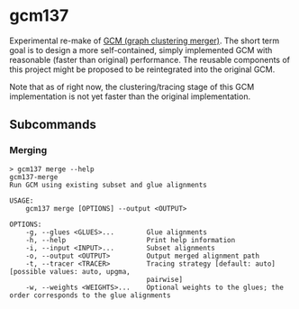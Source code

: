 gcm137
==============

Experimental re-make of [GCM (graph clustering merger)](https://github.com/vlasmirnov/MAGUS). The short term goal is to design a more self-contained, simply implemented GCM with reasonable (faster than original) performance. The reusable components of this project might be proposed to be reintegrated into the original GCM.

Note that as of right now, the clustering/tracing stage of this GCM implementation is not yet faster than the original implementation.

## Subcommands

### Merging

```
> gcm137 merge --help
gcm137-merge
Run GCM using existing subset and glue alignments

USAGE:
    gcm137 merge [OPTIONS] --output <OUTPUT>

OPTIONS:
    -g, --glues <GLUES>...        Glue alignments
    -h, --help                    Print help information
    -i, --input <INPUT>...        Subset alignments
    -o, --output <OUTPUT>         Output merged alignment path
    -t, --tracer <TRACER>         Tracing strategy [default: auto] [possible values: auto, upgma,
                                  pairwise]
    -w, --weights <WEIGHTS>...    Optional weights to the glues; the order corresponds to the glue alignments
```